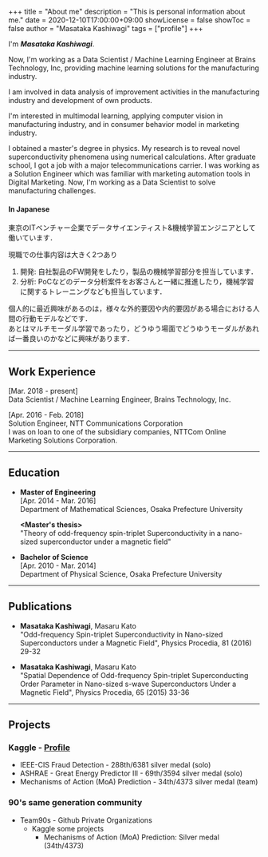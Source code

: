 +++
title = "About me"
description = "This is personal information about me."
date = 2020-12-10T17:00:00+09:00
showLicense = false
showToc = false
author = "Masataka Kashiwagi"
tags = ["profile"]
+++

I'm **_Masataka Kashiwagi_**.

Now, I'm working as a Data Scientist / Machine Learning Engineer at Brains Technology, Inc, providing machine learning solutions for the manufacturing industry.

I am involved in data analysis of improvement activities in the manufacturing industry and development of own products.

I'm interested in multimodal learning, applying computer vision in manufacturing industry, and in consumer behavior model in marketing industry.

I obtained a master's degree in physics. My research is to reveal novel superconductivity phenomena using numerical calculations. After graduate school, I got a job with a major telecommunications carrier. I was working as a Solution Engineer which was familiar with marketing automation tools in Digital Marketing. Now, I'm working as a Data Scientist to solve manufacturing challenges.

#### In Japanese
東京のITベンチャー企業でデータサイエンティスト&機械学習エンジニアとして働いています．   

現職での仕事内容は大きく2つあり
1. 開発: 自社製品のFW開発をしたり，製品の機械学習部分を担当しています．
2. 分析: PoCなどのデータ分析案件をお客さんと一緒に推進したり，機械学習に関するトレーニングなども担当しています．

個人的に最近興味があるのは，様々な外的要因や内的要因がある場合における人間の行動モデルなどです．  
あとはマルチモーダル学習であったり，どうゆう場面でどうゆうモーダルがあれば一番良いのかなどに興味があります．

***
## **Work Experience**
[Mar. 2018 - present]  
Data Scientist / Machine Learning Engineer, Brains Technology, Inc.

[Apr. 2016 - Feb. 2018]  
Solution Engineer, NTT Communications Corporation  
I was on loan to one of the subsidiary companies, NTTCom Online Marketing Solutions Corporation.

***
## **Education**
* **Master of Engineering**  
[Apr. 2014 - Mar. 2016]  
Department of Mathematical Sciences, Osaka Prefecture University

  **<Master's thesis>**  
  "Theory of odd-frequency spin-triplet Superconductivity in a nano-sized superconductor under a magnetic field"

* **Bachelor of Science**  
[Apr. 2010 - Mar. 2014]  
Department of Physical Science, Osaka Prefecture University

***
## **Publications**
* **Masataka Kashiwagi**, Masaru Kato  
"Odd-frequency Spin-triplet Superconductivity in Nano-sized Superconductors under a Magnetic Field", Physics Procedia, 81 (2016) 29-32
 
* **Masataka Kashiwagi**, Masaru Kato  
"Spatial Dependence of Odd-frequency Spin-triplet Superconducting Order Parameter in Nano-sized s-wave Superconductors Under a Magnetic Field", Physics Procedia, 65 (2015) 33-36

<!-- ***
## **Others**
* Blog - [hatenablog (in Japanese)](https://asteriam-fp.hatenablog.com/about) -->

***
## **Projects**
### Kaggle - [Profile](https://www.kaggle.com/masatakashiwagi "Profile")
* IEEE-CIS Fraud Detection - 288th/6381 silver medal (solo)  
* ASHRAE - Great Energy Predictor III - 69th/3594 silver medal (solo)
* Mechanisms of Action (MoA) Prediction - 34th/4373 silver medal (team)

### 90's same generation community
* Team90s - Github Private Organizations
  - Kaggle some projects
    - Mechanisms of Action (MoA) Prediction: Silver medal (34th/4373)

